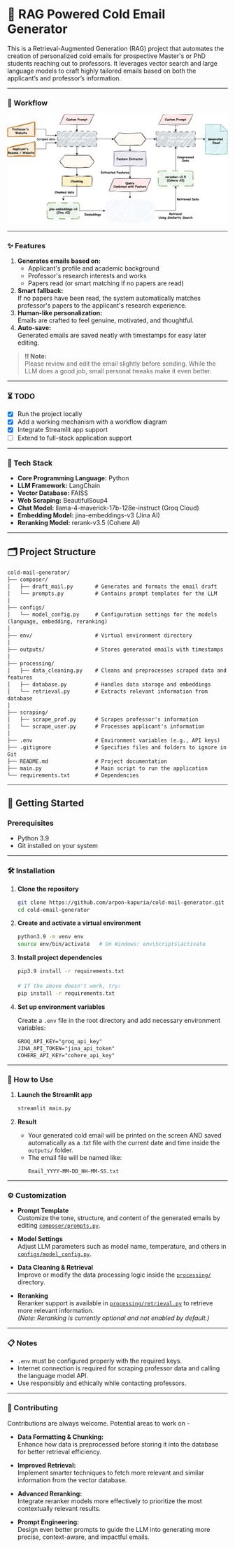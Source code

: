 # 📧 RAG Powered Cold Email Generator 

This is a Retrieval-Augmented Generation (RAG) project that automates the creation of personalized cold emails for prospective Master's or PhD students reaching out to professors. It leverages vector search and large language models to craft highly tailored emails based on both the applicant’s and professor’s information.

---

### 🧠 Workflow 

![Workflow Diagram](workflow.svg)

---

### ✨ Features

1. **Generates emails based on:**
   - Applicant's profile and academic background
   - Professor's research interests and works
   - Papers read (or smart matching if no papers are read)
2. **Smart fallback:**  
   If no papers have been read, the system automatically matches professor's papers to the applicant's research experience.
3. **Human-like personalization:**  
   Emails are crafted to feel genuine, motivated, and thoughtful.
4. **Auto-save:**  
   Generated emails are saved neatly with timestamps for easy later editing.

> **‼️ Note:**  
> Please review and edit the email slightly before sending. While the LLM does a good job, small personal tweaks make it even better.

---

### ⏳ TODO

- [x] Run the project locally
- [x] Add a working mechanism with a workflow diagram
- [x] Integrate Streamlit app support
- [ ] Extend to full-stack application support

---

### 🧰 Tech Stack 

- **Core Programming Language:** Python 
- **LLM Framework:** LangChain
- **Vector Database:** FAISS
- **Web Scraping:** BeautifulSoup4
- **Chat Model:** llama-4-maverick-17b-128e-instruct (Groq Cloud)
- **Embedding Model:** jina-embeddings-v3 (Jina AI)
- **Reranking Model:** rerank-v3.5 (Cohere AI)

---

## 🗂️ Project Structure

```
cold-mail-generator/
├── composer/
│   ├── draft_mail.py       # Generates and formats the email draft
│   └── prompts.py          # Contains prompt templates for the LLM
│
├── configs/
│   └── model_config.py     # Configuration settings for the models (language, embedding, reranking)
│
├── env/                    # Virtual environment directory
│
├── outputs/                # Stores generated emails with timestamps
│
├── processing/
│   ├── data_cleaning.py    # Cleans and preprocesses scraped data and features
│   ├── database.py         # Handles data storage and embeddings
│   └── retrieval.py        # Extracts relevant information from database
│
├── scraping/
│   ├── scrape_prof.py      # Scrapes professor's information
│   └── scrape_user.py      # Processes applicant's information
│
├── .env                    # Environment variables (e.g., API keys)
├── .gitignore              # Specifies files and folders to ignore in Git
├── README.md               # Project documentation
├── main.py                 # Main script to run the application
└── requirements.txt        # Dependencies
```

---

## 🚀 Getting Started

### Prerequisites

- Python 3.9 
- Git installed on your system

---

### 🛠️ Installation

1. **Clone the repository**

   ```bash
   git clone https://github.com/arpon-kapuria/cold-mail-generator.git
   cd cold-email-generator
   ```

2. **Create and activate a virtual environment**

   ```bash
   python3.9 -m venv env
   source env/bin/activate   # On Windows: env\Scripts\activate
   ```

3. **Install project dependencies**

   ```bash
   pip3.9 install -r requirements.txt
   
   # If the above doesn't work, try:
   pip install -r requirements.txt 
   ```
   

4. **Set up environment variables**

   Create a `.env` file in the root directory and add necessary environment variables:

   ```
   GROQ_API_KEY="groq_api_key"
   JINA_API_TOKEN="jina_api_token"
   COHERE_API_KEY="cohere_api_key"
   ```

---

### 📝 How to Use

1. **Launch the Streamlit app**

   ```bash
   streamlit main.py
   ```
  
2. **Result**

   - Your generated cold email will be printed on the screen AND saved automatically as a .txt file with the current date and time inside the `outputs/` folder.
   - The email file will be named like:  
     ```
     Email_YYYY-MM-DD_HH-MM-SS.txt
     ```

---

### ⚙️ Customization

- **Prompt Template**  
  Customize the tone, structure, and content of the generated emails by editing [`composer/prompts.py`](composer/prompts.py).

- **Model Settings**  
  Adjust LLM parameters such as model name, temperature, and others in [`configs/model_config.py`](configs/model_config.py).

- **Data Cleaning & Retrieval**  
  Improve or modify the data processing logic inside the [`processing/`](processing/) directory.

- **Reranking**  
  Reranker support is available in [`processing/retrieval.py`](processing/retrieval.py) to retrieve more relevant information.  
  *(Note: Reranking is currently optional and not enabled by default.)*

---

### 📋 Notes

- `.env` must be configured properly with the required keys.
- Internet connection is required for scraping professor data and calling the language model API.
- Use responsibly and ethically while contacting professors.

---

### 🤝 Contributing

Contributions are always welcome. Potential areas to work on -

- **Data Formatting & Chunking:**  
  Enhance how data is preprocessed before storing it into the database for better retrieval efficiency.

- **Improved Retrieval:**  
  Implement smarter techniques to fetch more relevant and similar information from the vector database.

- **Advanced Reranking:**  
  Integrate reranker models more effectively to prioritize the most contextually relevant results.

- **Prompt Engineering:**  
  Design even better prompts to guide the LLM into generating more precise, context-aware, and impactful emails.



